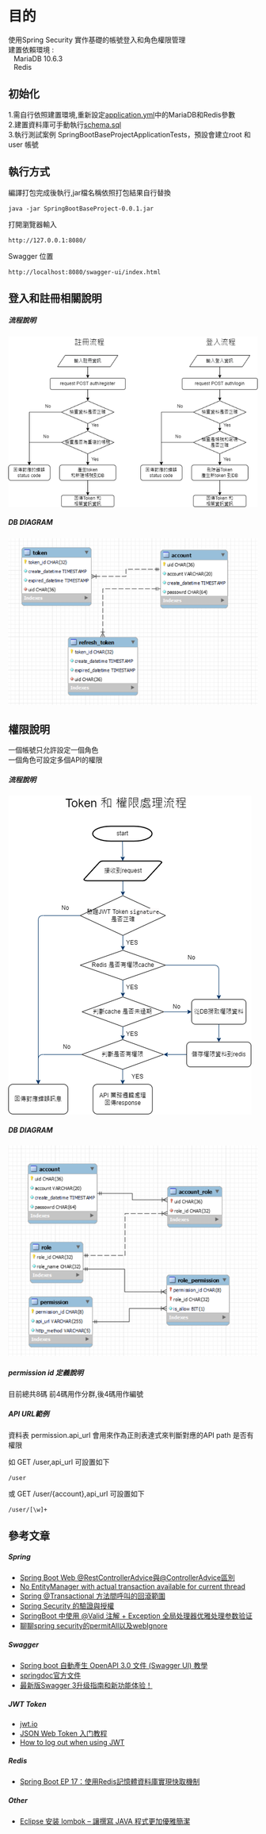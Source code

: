 # 目的
使用Spring Security 實作基礎的帳號登入和角色權限管理  
建置依賴環境 :  
&ensp; MariaDB 10.6.3  
&ensp; Redis  

## 初始化 
1.需自行依照建置環境,重新設定[application.yml](src/main/resources/application.yml)中的MariaDB和Redis參數  
2.建置資料庫可手動執行[schema.sql](src/main/resources/sql/schema.sql)  
3.執行測試案例 SpringBootBaseProjectApplicationTests，預設會建立root 和 user 帳號  


## 執行方式

編譯打包完成後執行,jar檔名稱依照打包結果自行替換

```shell
java -jar SpringBootBaseProject-0.0.1.jar
```

打開瀏覽器輸入

```shell
http://127.0.0.1:8080/
```

Swagger 位置

```shell
http://localhost:8080/swagger-ui/index.html
```
## 登入和註冊相關說明

##### 流程說明
<img src="doc/login_register_flow_chart.png" >

##### DB DIAGRAM
<img src="doc/token_db_diagram.png" >

## 權限說明
一個帳號只允許設定一個角色  
一個角色可設定多個API的權限

##### 流程說明
<img src="doc/token_permission_check.png" >

##### DB DIAGRAM
<img src="doc/permission_db_diagram.png" >

##### permission id 定義說明
目前總共8碼
前4碼用作分群,後4碼用作編號


##### API URL範例

資料表 permission.api_url 會用來作為正則表達式來判斷對應的API path 是否有權限

如 GET /user,api_url 可設置如下

```shell
/user
```

或 GET /user/{account},api_url 可設置如下

```shell
/user/[\w]+
```


## 參考文章
#####  Spring
* [Spring Boot Web @RestControllerAdvice與@ControllerAdvice區別](https://matthung0807.blogspot.com/2020/12/spring-boot-web-restcontrolleradvice-controlleradvice-difference.html)
* [No EntityManager with actual transaction available for current thread](https://www.cnblogs.com/sxdcgaq8080/p/8984140.html)
* [Spring @Transactional 方法間呼叫的回滾範圍](https://matthung0807.blogspot.com/2020/11/spring-transactional-methods-call-rollback-boundaries.html)
* [Spring Security 的驗證與授權](https://chikuwa-tech-study.blogspot.com/2021/06/spring-boot-security-authentication-and-authorization.html)
* [SpringBoot 中使用 @Valid 注解 + Exception 全局处理器优雅处理参数验证](http://www.mydlq.club/article/49/)
* [聊聊spring security的permitAll以及webIgnore](https://segmentfault.com/a/1190000012160850)


##### Swagger
* [Spring boot 自動產生 OpenAPI 3.0 文件 (Swagger UI) 教學](https://www.ruyut.com/2022/05/spring-boot-openapi-3-swagger-ui.html)
* [springdoc官方文件](https://springdoc.org/)
* [最新版Swagger 3升级指南和新功能体验！](https://cloud.tencent.com/developer/article/1802047)

#####  JWT Token
* [jwt.io](https://jwt.io/)
* [JSON Web Token 入门教程](http://www.ruanyifeng.com/blog/2018/07/json_web_token-tutorial.html)
* [How to log out when using JWT](https://medium.com/devgorilla/how-to-log-out-when-using-jwt-a8c7823e8a6)

#####  Redis
* [Spring Boot EP 17：使用Redis記憶體資料庫實現快取機制](https://jovepater.com/article/spring-boot-ep-17-redis-cache/)


#####  Other
* [Eclipse 安装 lombok – 讓撰寫 JAVA 程式更加優雅簡潔](https://polinwei.com/lombok-install-in-eclipse/)






